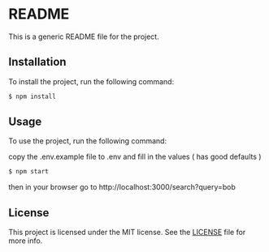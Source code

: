 <!-- generic readme -->

# README

This is a generic README file for the project.

## Installation

To install the project, run the following command:

```bash
$ npm install
```

## Usage

To use the project, run the following command:

copy the .env.example file to .env and fill in the values ( has good defaults )

```bash
$ npm start
```

then in your browser go to http://localhost:3000/search?query=bob

## License

This project is licensed under the MIT license. See the [LICENSE](LICENSE) file
for more info.
